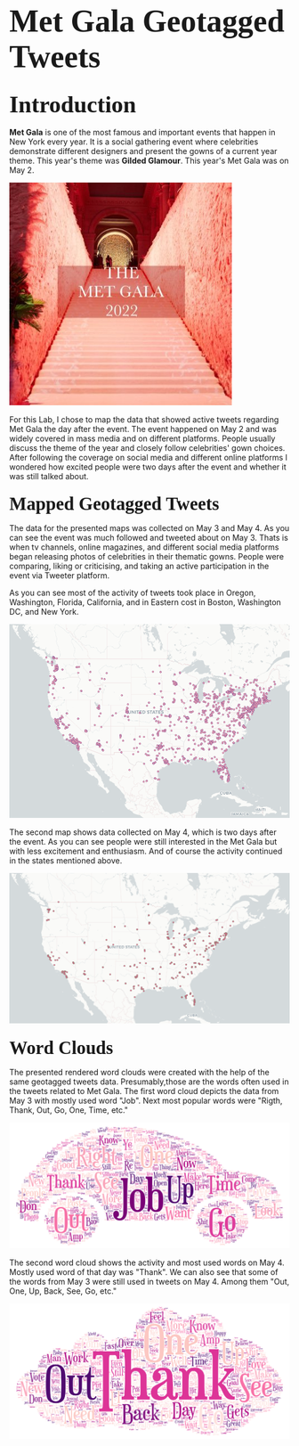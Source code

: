 # **<span style="font-family:'Playfair Display',serif;font-size: 2em;">Met Gala Geotagged Tweets</span>**

## **<span style="font-family:'Playfair Display',serif;font-size: 2em;">Introduction</span>** 

**Met Gala** is one of the most famous and important events that happen in New York every year. 
It is a social gathering event where celebrities demonstrate different designers and present the gowns of a current year theme. This year's theme was **Gilded Glamour**.
This year's Met Gala was on May 2.

![](img/metgala.jpeg)

For this Lab, I chose to map the data that showed active tweets regarding Met Gala the day after the event. The event happened on May 2 and was widely covered in mass media and on different platforms. People usually discuss the theme of the year and closely follow celebrities' gown choices. 
After following the coverage on social media and different online platforms I wondered how excited people were two days after the event and whether it was still talked about.

### **<span style="font-family:'Playfair Display',serif;font-size: 2em;">Mapped Geotagged Tweets</span>** 

The data for the presented maps was collected on May 3 and May 4. As you can see the event was much followed and tweeted about on May 3. Thats is when tv channels, online magazines, and different social media platforms began releasing photos of celebrities in their thematic gowns. People were comparing, liking or criticising, and taking an active participation in the event via Tweeter platform. 

As you can see most of the activity of tweets took place in Oregon, Washington, Florida, California, and in Eastern cost in Boston, Washington DC, and New York.

![](img/MetGalaTweets.png)

The second map shows data collected on May 4, which is two days after the event. As you can see people were still interested in the Met Gala but with less excitement and enthusiasm. And of course the activity continued in the states mentioned above. 

![](img/MetGalaTweets2.png)

### **<span style="font-family:'Playfair Display',serif;font-size: 2em;">Word Clouds</span>** 

The presented rendered word clouds were created with the help of the same geotagged tweets data. Presumably,those are the words often used in the tweets related to Met Gala. 
The first word cloud depicts the data from May 3 with mostly used word "Job". Next most popular words were "Rigth, Thank, Out, Go, One, Time, etc." 

![](img/MetGalaTweets_WordCloud.png)

The second word cloud shows the activity and most used words on May 4. Mostly used word of that day was "Thank". We can also see that some of the words from May 3 were still used in tweets on May 4. Among them "Out, One, Up, Back, See, Go, etc."

![](img/MetGalaTweets_WordCloud2.png)


